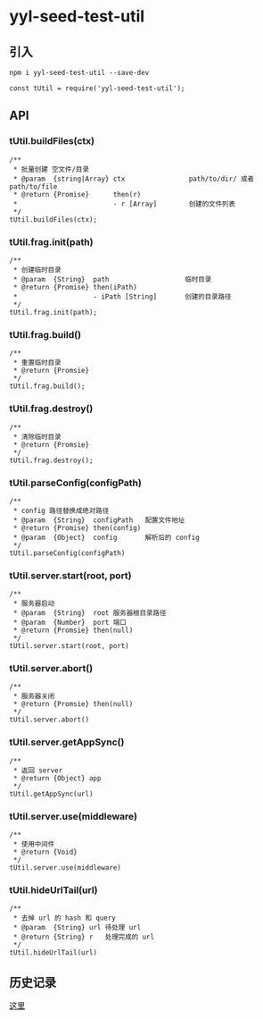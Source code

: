 # yyl-seed-test-util

## 引入
```
npm i yyl-seed-test-util --save-dev
```

```
const tUtil = require('yyl-seed-test-util');
```

## API

### tUtil.buildFiles(ctx)

```
/**
 * 批量创建 空文件/目录
 * @param  {string|Array} ctx                path/to/dir/ 或者 path/to/file
 * @return {Promise}      then(r)
 *                        - r [Array]        创建的文件列表
 */
tUtil.buildFiles(ctx);
```

### tUtil.frag.init(path)

```
/**
 * 创建临时目录
 * @param  {String}  path                   临时目录
 * @return {Promise} then(iPath)
 *                   - iPath [String]       创建的目录路径
 */
tUtil.frag.init(path);
```

### tUtil.frag.build()
```
/**
 * 重置临时目录
 * @return {Promsie}
 */
tUtil.frag.build();
```

### tUtil.frag.destroy()
```
/**
 * 清除临时目录
 * @return {Promsie}
 */
tUtil.frag.destroy();
```

### tUtil.parseConfig(configPath)

```
/**
 * config 路径替换成绝对路径
 * @param  {String}  configPath   配置文件地址
 * @return {Promise} then(config)
 * @param  {Object}  config       解析后的 config
 */
tUtil.parseConfig(configPath)
```

### tUtil.server.start(root, port)

```
/**
 * 服务器启动
 * @param  {String}  root 服务器根目录路径
 * @param  {Number}  port 端口
 * @return {Promsie} then(null)
 */
tUtil.server.start(root, port)
```

### tUtil.server.abort()
```
/**
 * 服务器关闭
 * @return {Promsie} then(null)
 */
tUtil.server.abort()
```

### tUtil.server.getAppSync()
```
/**
 * 返回 server
 * @return {Object} app
 */
tUtil.getAppSync(url)
```

### tUtil.server.use(middleware)
```
/**
 * 使用中间件
 * @return {Void}
 */
tUtil.server.use(middleware)
```

### tUtil.hideUrlTail(url)
```
/**
 * 去掉 url 的 hash 和 query
 * @param  {String} url 待处理 url
 * @return {String} r   处理完成的 url
 */
tUtil.hideUrlTail(url)
```

## 历史记录
[这里](./history.md)
